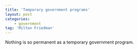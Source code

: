 ```yaml
---
title: 'Temporary government programs'
layout: post
categories:
    - government
tag: 'Milton Friedman'
---
```


Nothing is so permanent as a temporary government program.